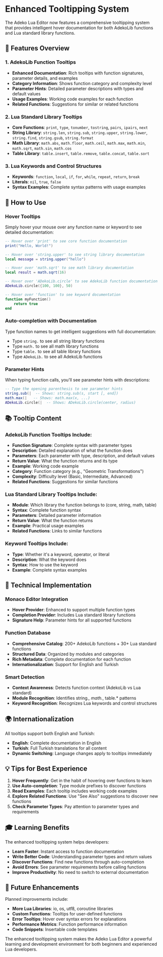 # Enhanced Tooltipping System

The Adeko Lua Editor now features a comprehensive tooltipping system that provides intelligent hover documentation for both AdekoLib functions and Lua standard library functions.

## 🎯 Features Overview

### 1. AdekoLib Function Tooltips
- **Enhanced Documentation**: Rich tooltips with function signatures, parameter details, and examples
- **Category Information**: Shows function category and complexity level
- **Parameter Hints**: Detailed parameter descriptions with types and default values
- **Usage Examples**: Working code examples for each function
- **Related Functions**: Suggestions for similar or related functions

### 2. Lua Standard Library Tooltips
- **Core Functions**: `print`, `type`, `tonumber`, `tostring`, `pairs`, `ipairs`, `next`
- **String Library**: `string.len`, `string.sub`, `string.upper`, `string.lower`, `string.find`, `string.gsub`, `string.format`
- **Math Library**: `math.abs`, `math.floor`, `math.ceil`, `math.max`, `math.min`, `math.sqrt`, `math.sin`, `math.cos`
- **Table Library**: `table.insert`, `table.remove`, `table.concat`, `table.sort`

### 3. Lua Keywords and Control Structures
- **Keywords**: `function`, `local`, `if`, `for`, `while`, `repeat`, `return`, `break`
- **Literals**: `nil`, `true`, `false`
- **Syntax Examples**: Complete syntax patterns with usage examples

## 🚀 How to Use

### Hover Tooltips
Simply hover your mouse over any function name or keyword to see detailed documentation:

```lua
-- Hover over 'print' to see core function documentation
print("Hello, World!")

-- Hover over 'string.upper' to see string library documentation
local message = string.upper("hello")

-- Hover over 'math.sqrt' to see math library documentation
local result = math.sqrt(16)

-- Hover over 'ADekoLib.circle' to see AdekoLib function documentation
ADekoLib.circle({100, 100}, 50)

-- Hover over 'function' to see keyword documentation
function myFunction()
    return true
end
```

### Auto-completion with Documentation
Type function names to get intelligent suggestions with full documentation:

- Type `string.` to see all string library functions
- Type `math.` to see all math library functions
- Type `table.` to see all table library functions
- Type `ADekoLib.` to see all AdekoLib functions

### Parameter Hints
When typing function calls, you'll see parameter hints with descriptions:

```lua
-- Type the opening parenthesis to see parameter hints
string.sub(|  -- Shows: string.sub(s, start [, end])
math.max(|   -- Shows: math.max(x, ...)
ADekoLib.circle(|  -- Shows: ADekoLib.circle(center, radius)
```

## 📚 Tooltip Content

### AdekoLib Function Tooltips Include:
- **Function Signature**: Complete syntax with parameter types
- **Description**: Detailed explanation of what the function does
- **Parameters**: Each parameter with type, description, and default values
- **Return Value**: What the function returns and its type
- **Example**: Working code example
- **Category**: Function category (e.g., "Geometric Transformations")
- **Complexity**: Difficulty level (Basic, Intermediate, Advanced)
- **Related Functions**: Suggestions for similar functions

### Lua Standard Library Tooltips Include:
- **Module**: Which library the function belongs to (core, string, math, table)
- **Syntax**: Complete function syntax
- **Parameters**: Detailed parameter information
- **Return Value**: What the function returns
- **Example**: Practical usage examples
- **Related Functions**: Links to similar functions

### Keyword Tooltips Include:
- **Type**: Whether it's a keyword, operator, or literal
- **Description**: What the keyword does
- **Syntax**: How to use the keyword
- **Example**: Complete syntax examples

## 🔧 Technical Implementation

### Monaco Editor Integration
- **Hover Provider**: Enhanced to support multiple function types
- **Completion Provider**: Includes Lua standard library functions
- **Signature Help**: Parameter hints for all supported functions

### Function Database
- **Comprehensive Catalog**: 200+ AdekoLib functions + 30+ Lua standard functions
- **Structured Data**: Organized by modules and categories
- **Rich Metadata**: Complete documentation for each function
- **Internationalization**: Support for English and Turkish

### Smart Detection
- **Context Awareness**: Detects function context (AdekoLib vs Lua standard)
- **Module Recognition**: Identifies string.*, math.*, table.* patterns
- **Keyword Recognition**: Recognizes Lua keywords and control structures

## 🌍 Internationalization

All tooltips support both English and Turkish:

- **English**: Complete documentation in English
- **Turkish**: Full Turkish translations for all content
- **Dynamic Switching**: Language changes apply to tooltips immediately

## 💡 Tips for Best Experience

1. **Hover Frequently**: Get in the habit of hovering over functions to learn
2. **Use Auto-completion**: Type module prefixes to discover functions
3. **Read Examples**: Each tooltip includes working code examples
4. **Explore Related Functions**: Use "See Also" suggestions to discover new functions
5. **Check Parameter Types**: Pay attention to parameter types and requirements

## 🎓 Learning Benefits

The enhanced tooltipping system helps developers:

- **Learn Faster**: Instant access to function documentation
- **Write Better Code**: Understanding parameter types and return values
- **Discover Functions**: Find new functions through auto-completion
- **Avoid Errors**: See parameter requirements before calling functions
- **Improve Productivity**: No need to switch to external documentation

## 🔮 Future Enhancements

Planned improvements include:

- **More Lua Libraries**: io, os, utf8, coroutine libraries
- **Custom Functions**: Tooltips for user-defined functions
- **Error Tooltips**: Hover over syntax errors for explanations
- **Performance Metrics**: Function performance information
- **Code Snippets**: Insertable code templates

The enhanced tooltipping system makes the Adeko Lua Editor a powerful learning and development environment for both beginners and experienced Lua developers.
